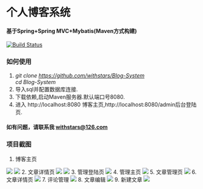 # 个人博客系统
#### 基于Spring+Spring MVC+Mybatis(Maven方式构建)
[![Build Status](https://travis-ci.org/withstars/Blog-System.svg?branch=master)](https://travis-ci.org/withstars/Blog-System)
### 如何使用
1. *git clone https://github.com/withstars/Blog-System* <br/>
    *cd  Blog-System*<br/>
2. 导入sql并配置数据库连接.
3. 下载依赖,启动Maven服务器.默认端口号8080.
4. 进入 http://localhost:8080 博客主页,http://localhost:8080/admin后台登陆页.
#### 如有问题，请联系我 withstars@126.com
### 项目截图
1. 博客主页
<img src="https://github.com/withstars/Blog-System/blob/master/preview/1.PNG">
<img src="https://github.com/withstars/Blog-System/blob/master/preview/2.PNG">
2. 文章详情页
<img src="https://github.com/withstars/Blog-System/blob/master/preview/3.PNG">
<img src="https://github.com/withstars/Blog-System/blob/master/preview/11.PNG">
3. 管理登陆页
<img src="https://github.com/withstars/Blog-System/blob/master/preview/4.PNG">
4. 管理主页
<img src="https://github.com/withstars/Blog-System/blob/master/preview/5.PNG">
5. 文章管理页
<img src="https://github.com/withstars/Blog-System/blob/master/preview/6.PNG">
6. 文章详情页
<img src="https://github.com/withstars/Blog-System/blob/master/preview/7.PNG">
7. 评论管理
<img src="https://github.com/withstars/Blog-System/blob/master/preview/8.PNG">
8. 文章编辑
<img src="https://github.com/withstars/Blog-System/blob/master/preview/9.PNG">
9. 新建文章
<img src="https://github.com/withstars/Blog-System/blob/master/preview/10.PNG">

